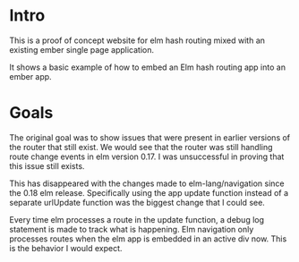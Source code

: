 # Intro
This is a proof of concept website for elm hash routing mixed with an existing ember single page application.

It shows a basic example of how to embed an Elm hash routing app into an ember app.

# Goals
The original goal was to show issues that were present in earlier versions of the router that still exist. We
would see that the router was still handling route change events in elm version 0.17. I was unsuccessful in proving
that this issue still exists.

This has disappeared with the changes made to elm-lang/navigation since the 0.18 elm release. Specifically using the
app update function instead of a separate urlUpdate function was the biggest change that I could see.

Every time elm processes a route in the update function, a debug log statement is made to track what is happening.
Elm navigation only processes routes when the elm app is embedded in an active div now. This is the behavior I would
expect.